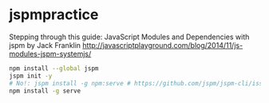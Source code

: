 # jspmpractice

Stepping through this guide:
JavaScript Modules and Dependencies with jspm by Jack Franklin
http://javascriptplayground.com/blog/2014/11/js-modules-jspm-systemjs/

```sh
npm install --global jspm
jspm init -y
# No!: jspm install -g npm:serve # https://github.com/jspm/jspm-cli/issues/585#issuecomment-82209908
npm install -g serve
```